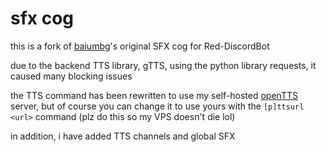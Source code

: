 # sfx cog

this is a fork of [baiumbg](https://github.com/baiumbg/baiumbg-Cogs)'s original SFX cog for Red-DiscordBot

due to the backend TTS library, gTTS, using the python library requests, it caused many blocking issues

the TTS command has been rewritten to use my self-hosted [openTTS](https://github.com/synesthesiam/opentts) server, but of course you can change it to use yours with the `[p]ttsurl <url>` command (plz do this so my VPS doesn't die lol)

in addition, i have added TTS channels and global SFX